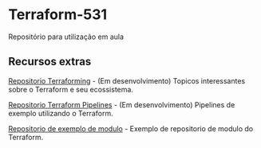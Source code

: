 # Terraform-531
Repositório para utilização em aula

## Recursos extras

[Repositorio Terraforming](https://github.com/bryanasdev000/terraforminghttps://github.com/bryanasdev000/terraforming) - (Em desenvolvimento) Topicos interessantes sobre o Terraform e seu ecossistema.

[Repositorio Terraform Pipelines](https://github.com/bryanasdev000/terraform-pipelines) - (Em desenvolvimento) Pipelines de exemplo utilizando o Terraform.

[Repositorio de exemplo de modulo](https://github.com/bryanasdev000/terraform-gcp-instance-module-example) - Exemplo de repositorio de modulo do Terraform.
